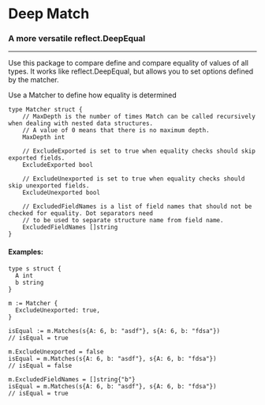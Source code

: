 # Deep Match
### A more versatile reflect.DeepEqual
---

Use this package to compare define and compare equality of values of all types.  It works like reflect.DeepEqual, but allows you to set options defined by the matcher.

Use a Matcher to define how equality is determined
```
type Matcher struct {
	// MaxDepth is the number of times Match can be called recursively when dealing with nested data structures.
	// A value of 0 means that there is no maximum depth.
	MaxDepth int
  
	// ExcludeExported is set to true when equality checks should skip exported fields.
	ExcludeExported bool
  
	// ExcludeUnexported is set to true when equality checks should skip unexported fields.
	ExcludeUnexported bool
  
	// ExcludedFieldNames is a list of field names that should not be checked for equality. Dot separators need
	// to be used to separate structure name from field name.
	ExcludedFieldNames []string
}
```
#### Examples:

```
type s struct {
  A int
  b string
}

m := Matcher {
  ExcludeUnexported: true,
}

isEqual := m.Matches(s{A: 6, b: "asdf"}, s{A: 6, b: "fdsa"})
// isEqual = true

m.ExcludeUnexported = false
isEqual = m.Matches(s{A: 6, b: "asdf"}, s{A: 6, b: "fdsa"})
// isEqual = false

m.ExcludedFieldNames = []string{"b"}
isEqual = m.Matches(s{A: 6, b: "asdf"}, s{A: 6, b: "fdsa"})
// isEqual = true
```

